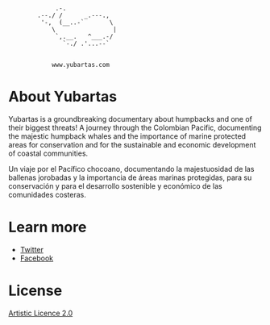 ```
             .-.
        .--./ /      _.---.,
         '-,  (__..-`       \
            \                |
             `,.__.   ^___.-/
               `-./ .'...--`


            www.yubartas.com

```

About Yubartas
==============

Yubartas is a groundbreaking documentary about humpbacks and one of their biggest threats! A journey through the Colombian Pacific, documenting the majestic humpback whales and the importance of marine protected areas for conservation and for the sustainable and economic development of coastal communities.

Un viaje por el Pacífico chocoano, documentando la majestuosidad de las ballenas jorobadas y la importancia de áreas marinas protegidas, para su conservación y para el desarrollo sostenible y económico de las comunidades costeras.


Learn more
==============

- [Twitter](https://twitter.com/QuicaOrg)
- [Facebook](https://www.facebook.com/yubartas2015)


License
==============

[Artistic Licence 2.0](https://opensource.org/licenses/Artistic-2.0)
